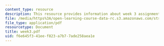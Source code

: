 ```yaml
---
content_type: resource
description: This resource provides information about week 3 assignments.
file: /media/https%3A/open-learning-course-data-rc.s3.amazonaws.com/sts-005-disease-and-society-in-america-fall-2005/f6e645f341eef823a7b77ade258aea1e_week3.pdf
file_type: application/pdf
resourcetype: Document
title: week3.pdf
uid: f6e645f3-41ee-f823-a7b7-7ade258aea1e
---
```

